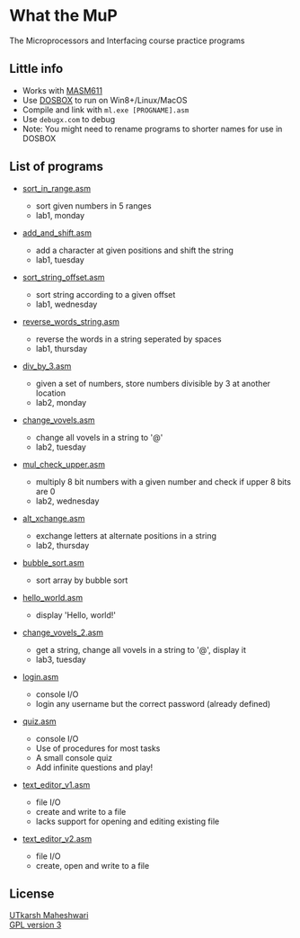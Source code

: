 # What the MuP
The Microprocessors and Interfacing course practice programs

## Little info
- Works with [MASM611](https://sourceforge.net/projects/masm611/)
- Use [DOSBOX](http://www.dosbox.com/) to run on Win8+/Linux/MacOS
- Compile and link with ```ml.exe [PROGNAME].asm```
- Use ```debugx.com``` to debug
- Note: You might need to rename programs to shorter names for use in DOSBOX

## List of programs

- [sort_in_range.asm](https://github.com/UtkarshMe/What_the_MuP/blob/master/sort_in_range.asm)
  - sort given numbers in 5 ranges
  - lab1, monday

- [add_and_shift.asm](https://github.com/UtkarshMe/What_the_MuP/blob/master/add_and_shift.asm)
  - add a character at given positions and shift the string
  - lab1, tuesday

- [sort_string_offset.asm](https://github.com/UtkarshMe/What_the_MuP/blob/master/sort_string_offset.asm)
  - sort string according to a given offset
  - lab1, wednesday

- [reverse_words_string.asm](https://github.com/UtkarshMe/What_the_MuP/blob/master/reverse_words_string.asm)
  - reverse the words in a string seperated by spaces
  - lab1, thursday

- [div_by_3.asm](https://github.com/UtkarshMe/What_the_MuP/blob/master/div_by_3.asm)
  - given a set of numbers, store numbers divisible by 3 at another location
  - lab2, monday

- [change_vovels.asm](https://github.com/UtkarshMe/What_the_MuP/blob/master/change_vovels.asm)
  - change all vovels in a string to '@'
  - lab2, tuesday

- [mul_check_upper.asm](https://github.com/UtkarshMe/What_the_MuP/blob/master/mul_check_upper.asm)
  - multiply 8 bit numbers with a given number and check if upper 8 bits are 0
  - lab2, wednesday

- [alt_xchange.asm](https://github.com/UtkarshMe/What_the_MuP/blob/master/alt_xchange.asm)
  - exchange letters at alternate positions in a string
  - lab2, thursday

- [bubble_sort.asm](https://github.com/UtkarshMe/What_the_MuP/blob/master/bubble_sort.asm)
  - sort array by bubble sort

- [hello_world.asm](https://github.com/UtkarshMe/What_the_MuP/blob/master/hello_world.asm)
  - display 'Hello, world!'

- [change_vovels_2.asm](https://github.com/UtkarshMe/What_the_MuP/blob/master/change_vovels_2.asm)
  - get a string, change all vovels in a string to '@', display it
  - lab3, tuesday

- [login.asm](https://github.com/UtkarshMe/What_the_MuP/blob/master/login.asm)
  - console I/O
  - login any username but the correct password (already defined)

- [quiz.asm](https://github.com/UtkarshMe/What_the_MuP/blob/master/quiz.asm)
  - console I/O
  - Use of procedures for most tasks
  - A small console quiz
  - Add infinite questions and play!

- [text_editor_v1.asm](https://github.com/UtkarshMe/What_the_MuP/blob/master/text_editor_v1.asm)
  - file I/O
  - create and write to a file
  - lacks support for opening and editing existing file

- [text_editor_v2.asm](https://github.com/UtkarshMe/What_the_MuP/blob/master/text_editor_v2.asm)
  - file I/O
  - create, open and write to a file

## License
[UTkarsh Maheshwari](https://github.com/UtkarshMe)  
[GPL version 3](https://github.com/UtkarshMe/What_the_MuP/blob/master/LICENSE)
